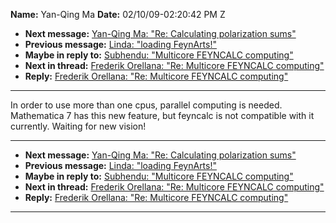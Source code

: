 **Name:** Yan-Qing Ma
**Date:** 02/10/09-02:20:42 PM Z

  - **Next message:** [Yan-Qing Ma: "Re: Calculating polarization
    sums"](0543.html)
  - **Previous message:** [Linda: "loading FeynArts\!"](0541.html)
  - **Maybe in reply to:** [Subhendu: "Multicore FEYNCALC
    computing"](0539.html)
  - **Next in thread:** [Frederik Orellana: "Re: Multicore FEYNCALC
    computing"](0546.html)
  - **Reply:** [Frederik Orellana: "Re: Multicore FEYNCALC
    computing"](0546.html)

-----

In order to use more than one cpus, parallel computing is needed.
Mathematica 7 has this new feature, but feyncalc is not compatible with
it currently. Waiting for new vision\!  

-----

  - **Next message:** [Yan-Qing Ma: "Re: Calculating polarization
    sums"](0543.html)
  - **Previous message:** [Linda: "loading FeynArts\!"](0541.html)
  - **Maybe in reply to:** [Subhendu: "Multicore FEYNCALC
    computing"](0539.html)
  - **Next in thread:** [Frederik Orellana: "Re: Multicore FEYNCALC
    computing"](0546.html)
  - **Reply:** [Frederik Orellana: "Re: Multicore FEYNCALC
    computing"](0546.html)

-----

